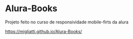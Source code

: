 # Alura-Books
Projeto feito no curso de responsividade mobile-firts da alura


https://migliatti.github.io/Alura-Books/

